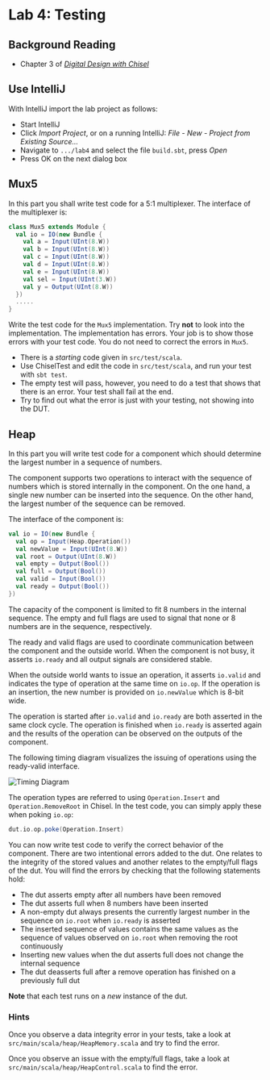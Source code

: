 # Lab 4: Testing

## Background Reading

 * Chapter 3 of
*[Digital Design with Chisel](http://www.imm.dtu.dk/~masca/chisel-book.html)*

## Use IntelliJ

With IntelliJ import the lab project as follows:

 * Start IntelliJ
 * Click *Import Project*, or on a running IntelliJ: *File - New -
Project from Existing Source...*
 * Navigate to ```.../lab4``` and select the file ```build.sbt```, press *Open*
 * Press OK on the next dialog box


## Mux5 

In this part you shall write test code for a 5:1 multiplexer. The interface
of the multiplexer is:

```scala
class Mux5 extends Module {
  val io = IO(new Bundle {
    val a = Input(UInt(8.W))
    val b = Input(UInt(8.W))
    val c = Input(UInt(8.W))
    val d = Input(UInt(8.W))
    val e = Input(UInt(8.W))
    val sel = Input(UInt(3.W))
    val y = Output(UInt(8.W))
  })
  .....
}
```

Write the test code for the ```Mux5``` implementation. Try **not** to
look into the implementation. The implementation has errors.
Your job is to show those errors with your test code. You do not
need to correct the errors in ```Mux5```.

 * There is a *starting* code given in ```src/test/scala```.
 * Use ChiselTest and edit the code
   in ```src/test/scala```, and run your test with ```sbt test```.
 * The empty test will pass, however, you need to do a test that shows
   that there is an error. Your test shall fail at the end.
 * Try to find out what the error is just with your testing, not showing
   into the DUT.

## Heap

In this part you will write test code for a component which should determine the largest number in a sequence of numbers. 

The component supports two operations to interact with the sequence of numbers which is stored internally in the component. On the one hand, a single new number can be inserted into the sequence. On the other hand, the largest number of the sequence can be removed. 


The interface of the component is:
```scala
val io = IO(new Bundle {
  val op = Input(Heap.Operation())
  val newValue = Input(UInt(8.W))
  val root = Output(UInt(8.W))
  val empty = Output(Bool())
  val full = Output(Bool())
  val valid = Input(Bool())
  val ready = Output(Bool())
})
```

The capacity of the component is limited to fit 8 numbers in the internal sequence. The empty and full flags are used to signal that none or 8 numbers are in the sequence, respectively.

The ready and valid flags are used to coordinate communication between the component and the outside world. When the component is not busy, it asserts `io.ready` and all output signals are considered stable. 

When the outside world wants to issue an operation, it asserts `io.valid` and indicates the type of operation at the same time on `io.op`. If the operation is an insertion, the new number is provided on `io.newValue` which is 8-bit wide.

The operation is started after `io.valid` and `io.ready` are both asserted in the same clock cycle. The operation is finished when `io.ready` is asserted again and the results of the operation can be observed on the outputs of the component.

The following timing diagram visualizes the issuing of operations using the ready-valid interface.

![Timing Diagram](../figures/heap_timing.svg)

The operation types are referred to using `Operation.Insert` and `Operation.RemoveRoot` in Chisel. In the test code, you can simply apply these when poking `io.op`:

```scala
dut.io.op.poke(Operation.Insert)
```

You can now write test code to verify the correct behavior of the component. There are two intentional errors added to the dut. One relates to the integrity of the stored values and another relates to the empty/full flags of the dut. You will find the errors by checking that the following statements hold:

- The dut asserts empty after all numbers have been removed
- The dut asserts full when 8 numbers have been inserted
- A non-empty dut always presents the currently largest number in the sequence on `io.root` when `io.ready` is asserted
- The inserted sequence of values contains the same values as the sequence of values observed on `io.root` when removing the root continuously
- Inserting new values when the dut asserts full does not change the internal sequence
- The dut deasserts full after a remove operation has finished on a previously full dut

**Note** that each test runs on a *new* instance of the dut.

### Hints

Once you observe a data integrity error in your tests, take a look at `src/main/scala/heap/HeapMemory.scala` and try to find the error.

Once you observe an issue with the empty/full flags, take a look at `src/main/scala/heap/HeapControl.scala` to find the error.


